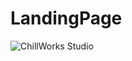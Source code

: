 #                                                        LandingPage
![ChillWorks Studio](https://user-images.githubusercontent.com/95221729/208278515-5562c7cd-8687-4029-b9b8-8585cbcceab6.png)

